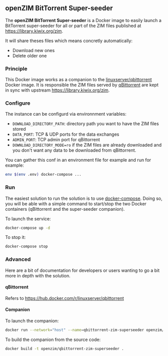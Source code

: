 ## openZIM BitTorrent Super-seeder

The **openZIM BitTorrent Super-seeder** is a Docker image to easily
launch a BitTorrent super-seeder for all or part of the ZIM files
published at https://library.kiwix.org/zim.

It will share theses files which means concretly automatically:
* Download new ones
* Delete older one

### Principle

This Docker image works as a companion to the
[linuxserver/qbittorrent](https://hub.docker.com/r/linuxserver/qbittorrent)
Docker image. It is responsible the ZIM files served by
[qBittorrent](https://www.qbittorrent.org/) are kept in sync with
upstream https://library.kiwix.org/zim.

### Configure

The instance can be configurd via environnment variables:
* `DOWNLOAD_DIRECTORY_PATH`: directory path you want to have the ZIM files stored
* `DATA_PORT`: TCP & UDP ports for the data exchanges
* `ADMIN_PORT`: TCP admin port for qBittorrent
* `DOWNLOAD_DIRECTORY_MODE=ro` if the ZIM files are already downloaded and you don't want any data to be downloaded from qBittorrent.

You can gather this conf in an environment file for example and run for example:
```bash
env $(env .env) docker-compose ...
```

### Run

The easiest solution to run the solution is to use
[docker-compose](https://docs.docker.com/compose/). Doing so, you will
be able with a simple command to start/stop the two Docker containers
(qBittorrent and the super-seeder companion).

To launch the service:
```bash
docker-compose up -d
```

To stop it:
```bash
docker-compose stop
```

### Advanced

Here are a bit of documentation for developers or users wanting to go
a bit more in depth with the solution.

#### qBittorrent

Refers to https://hub.docker.com/r/linuxserver/qbittorrent

#### Companion

To launch the companion:
```bash
docker run --network="host" --name=qbittorrent-zim-superseeder openzim/qbittorrent-zim-superseeder
```

To build the companion from the source code:
```bash
docker build -t openzim/qbittorrent-zim-superseeder .
```